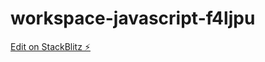 # workspace-javascript-f4ljpu

[Edit on StackBlitz ⚡️](https://stackblitz.com/edit/workspace-javascript-f4ljpu)
